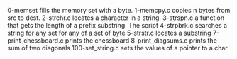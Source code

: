 0-memset fills the memory set with a byte.
1-memcpy.c copies n bytes from src to dest.
2-strchr.c locates a character in a string.
3-strspn.c  a function that gets the length of a prefix substring.
The script 4-strpbrk.c searches a string for any set for any of a set of byte
5-strstr.c locates a substring
7-print_chessboard.c prints the chessboard
8-print_diagsums.c prints the sum of two diagonals
100-set_string.c sets the values of a pointer to a char
